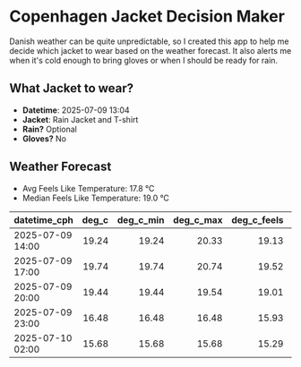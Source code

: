 
# Copenhagen Jacket Decision Maker

Danish weather can be quite unpredictable, so I created this app to help me decide which jacket to wear based on the weather forecast. 
It also alerts me when it's cold enough to bring gloves or when I should be ready for rain.

## What Jacket to wear?

- **Datetime**: 2025-07-09 13:04
- **Jacket**: Rain Jacket and T-shirt
- **Rain?** Optional
- **Gloves?** No

## Weather Forecast
- Avg Feels Like Temperature: 17.8 °C
- Median Feels Like Temperature: 19.0 °C

| datetime_cph     |   deg_c |   deg_c_min |   deg_c_max |   deg_c_feels | weather   | wind   | rain   |
|:-----------------|--------:|------------:|------------:|--------------:|:----------|:-------|:-------|
| 2025-07-09 14:00 |   19.24 |       19.24 |       20.33 |         19.13 | Rain      | Low    | Low    |
| 2025-07-09 17:00 |   19.74 |       19.74 |       20.74 |         19.52 | Rain      | Low    | Low    |
| 2025-07-09 20:00 |   19.44 |       19.44 |       19.54 |         19.01 | Clouds    | Low    | None   |
| 2025-07-09 23:00 |   16.48 |       16.48 |       16.48 |         15.93 | Clouds    | Low    | None   |
| 2025-07-10 02:00 |   15.68 |       15.68 |       15.68 |         15.29 | Clouds    | Low    | None   |
        